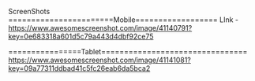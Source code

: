 ScreenShots
=======================Mobile==================
LInk - https://www.awesomescreenshot.com/image/41140791?key=0e683318a601d5c79a443d4dbf92ce75

================Tablet================================
https://www.awesomescreenshot.com/image/41141081?key=09a77311ddbad41c5fc26eab6da5bca2


